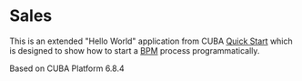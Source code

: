 # Sales

This is an extended "Hello World" application from CUBA [Quick Start](https://www.cuba-platform.com/en/quickstart) which is designed to show how to start a [BPM](https://doc.cuba-platform.com/bpm-latest/index.html) process programmatically.

Based on CUBA Platform 6.8.4
